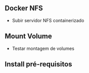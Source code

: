 ## Docker NFS

- Subir servidor NFS containerizado

## Mount Volume

- Testar montagem de volumes

## Install pré-requisitos

